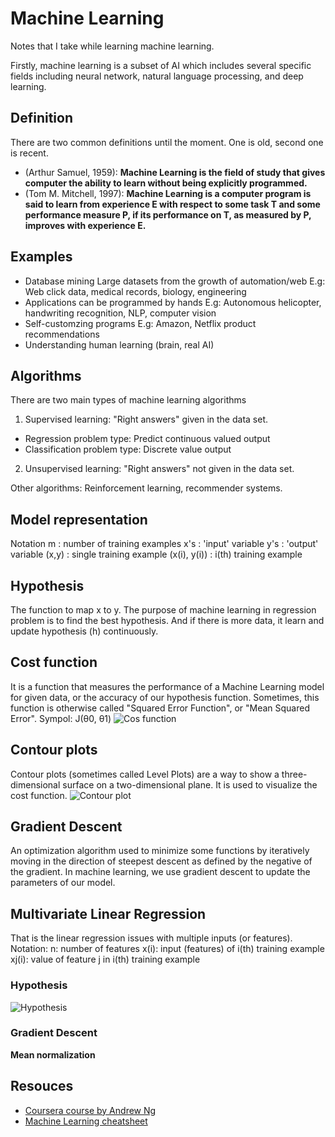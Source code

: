 # Machine Learning
Notes that I take while learning machine learning.

Firstly, machine learning is a subset of AI which includes several specific fields including neural network, natural language processing, and deep learning.

## Definition
There are two common definitions until the moment. One is old, second one is recent.
* (Arthur Samuel, 1959): **Machine Learning is the field of study that gives computer the ability to learn without being explicitly programmed.**
* (Tom M. Mitchell, 1997): **Machine Learning is a computer program is said to learn from experience E with respect to some task T and some performance measure P, if its performance on T, as measured by P, improves with experience E.**

## Examples
* Database mining
  Large datasets from the growth of automation/web
  E.g: Web click data, medical records, biology, engineering
* Applications can be programmed by hands
  E.g: Autonomous helicopter, handwriting recognition, NLP, computer vision
* Self-customzing programs
  E.g: Amazon, Netflix product recommendations
* Understanding human learning (brain, real AI)

## Algorithms
There are two main types of machine learning algorithms
1. Supervised learning: "Right answers" given in the data set.
  * Regression problem type: Predict continuous valued output
  * Classification problem type: Discrete value output
2. Unsupervised learning: "Right answers" not given in the data set.

Other algorithms: Reinforcement learning, recommender systems.

## Model representation
Notation
m : number of training examples
x's : 'input' variable
y's : 'output' variable
(x,y) : single training example
(x(i), y(i)) : i(th) training example

## Hypothesis
The function to map x to y.
The purpose of machine learning in regression problem is to find the best hypothesis.
And if there is more data, it learn and update hypothesis (h) continuously.

## Cost function
It is a function that measures the performance of a Machine Learning model for given data, or the accuracy of our hypothesis function.
Sometimes, this function is otherwise called "Squared Error Function", or "Mean Squared Error".
Sympol: J(θ0, θ1)
![Cos function](https://i.pinimg.com/originals/43/7d/47/437d47ca32f469ded991b6d0194bb8e2.jpg)

## Contour plots
Contour plots (sometimes called Level Plots) are a way to show a three-dimensional surface on a two-dimensional plane. It is used to visualize the cost function.
![Contour plot](http://www.adeveloperdiary.com/wp-content/uploads/2018/11/How-to-visualize-Gradient-Descent-using-Contour-plot-in-Python-adeveloperdiary.com-1.jpg)

## Gradient Descent
An optimization algorithm used to minimize some functions by iteratively moving in the direction of steepest descent as defined by the negative of the gradient. In machine learning, we use gradient descent to update the parameters of our model.

## Multivariate Linear Regression
That is the linear regression issues with multiple inputs (or features).
Notation:
n: number of features
x(i): input (features) of i(th) training example
xj(i): value of feature j in i(th) training example
### Hypothesis
![Hypothesis](https://humanunsupervised.github.io/humanunsupervised.com/topics/images/lesson2/02.png)
### Gradient Descent
**Mean normalization**

## Resouces
* [Coursera course by Andrew Ng](https://www.coursera.org/learn/machine-learning/)
* [Machine Learning cheatsheet](https://ml-cheatsheet.readthedocs.io/en/latest/)
